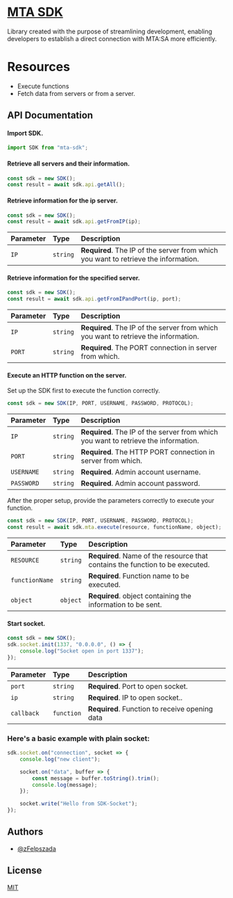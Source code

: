 # [MTA SDK](https://github.com/zFelpszada/mta-sdk)

Library created with the purpose of streamlining development, enabling developers to establish a direct connection with MTA:SA more efficiently.

# Resources

-   Execute functions
-   Fetch data from servers or from a server.

## API Documentation

#### Import SDK.

```js
import SDK from "mta-sdk";
```

#### Retrieve all servers and their information.

```js
const sdk = new SDK();
const result = await sdk.api.getAll();
```

#### Retrieve information for the ip server.

```js
const sdk = new SDK();
const result = await sdk.api.getFromIP(ip);
```

| Parameter | Type     | Description                                                                         |
| :-------- | :------- | :---------------------------------------------------------------------------------- |
| `IP`      | `string` | **Required**. The IP of the server from which you want to retrieve the information. |

#### Retrieve information for the specified server.

```js
const sdk = new SDK();
const result = await sdk.api.getFromIPandPort(ip, port);
```

| Parameter | Type     | Description                                                                         |
| :-------- | :------- | :---------------------------------------------------------------------------------- |
| `IP`      | `string` | **Required**. The IP of the server from which you want to retrieve the information. |
| `PORT`    | `string` | **Required**. The PORT connection in server from which.                             |

#### Execute an HTTP function on the server.

Set up the SDK first to execute the function correctly.

```js
const sdk = new SDK(IP, PORT, USERNAME, PASSWORD, PROTOCOL);
```

| Parameter  | Type     | Description                                                                         |
| :--------- | :------- | :---------------------------------------------------------------------------------- |
| `IP`       | `string` | **Required**. The IP of the server from which you want to retrieve the information. |
| `PORT`     | `string` | **Required**. The HTTP PORT connection in server from which.                        |
| `USERNAME` | `string` | **Required**. Admin account username.                                               |
| `PASSWORD` | `string` | **Required**. Admin account password.                                               |

After the proper setup, provide the parameters correctly to execute your function.

```js
const sdk = new SDK(IP, PORT, USERNAME, PASSWORD, PROTOCOL);
const result = await sdk.mta.execute(resource, functionName, object);
```

| Parameter      | Type     | Description                                                                   |
| :------------- | :------- | :---------------------------------------------------------------------------- |
| `RESOURCE`     | `string` | **Required**. Name of the resource that contains the function to be executed. |
| `functionName` | `string` | **Required**. Function name to be executed.                                   |
| `object`       | `object` | **Required**. object containing the information to be sent.                   |

#### Start socket.

```js
const sdk = new SDK();
sdk.socket.init(1337, "0.0.0.0", () => {
    console.log("Socket open in port 1337");
});
```

| Parameter  | Type       | Description                                    |
| :--------- | :--------- | :--------------------------------------------- |
| `port`     | `string`   | **Required**. Port to open socket.             |
| `ip`       | `string`   | **Required**. IP to open socket..              |
| `callback` | `function` | **Required**. Function to receive opening data |

### Here's a basic example with plain socket:

```js
sdk.socket.on("connection", socket => {
    console.log("new client");

    socket.on("data", buffer => {
        const message = buffer.toString().trim();
        console.log(message);
    });

    socket.write("Hello from SDK-Socket");
});
```

## Authors

-   [@zFelpszada](https://github.com/zFelpszada)

## License

[MIT](https://choosealicense.com/licenses/mit/)
